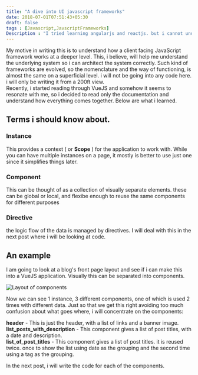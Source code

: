 ```yaml
---
title: "A dive into UI javascript frameworks"
date: 2018-07-01T07:51:43+05:30
draft: false
tags : [Javascript,JavscriptFrameworks]
Description : "I tried learning angularjs and reactjs. but i cannot understand those frameworks on a deeper level, which make me an inneficient programmer. My aim in writing this set of posts is to have an idea what's going on under the hood."
---
```

My motive in writing this is to understand how a client facing JavaScript framework works at a deeper level. This, i believe, will help me understand the underlying system so i can architect the system correctly. Such kind of frameworks are evolved, so the nomenclature and the way of functioning, is almost the same on a superficial level. i will not be going into any code here. i will only be writing it from a 200ft view.  
Recently, i started reading through VueJS and somehow it seems to resonate with me, so i decided to read only the documentation and understand how everything comes together. Below are what i learned. 
## Terms i should know about.
### Instance
This provides a context ( or **Scope** ) for the application to work with. While you can have multiple instances on a page, it mostly is better to use just one since it simplifies things later.
### Component
This can be thought of as a collection of visually separate elements. these can be global or local, and flexibe enough to reuse the same components for different purposes 
### Directive
the logic flow of the data is managed by directives. I will deal with this in the next post where i will be looking at code.  
 
## An example 
I am going to look at a blog's front page layout and see if i can make this into a VueJS application. Visually this can be separated into components. 

![Layout of components](https://i.imgur.com/HlMWRaK.jpg)

Now we can see 1 instance, 3 different components, one of which is used 2 times with different data. Just so that we get this right avoiding too much confusion about what goes where, i will concentrate on the components:

**header** - This is just the header, with a list of links and a banner image.  
**list_posts_with_description** - This component gives a list of post titles, with a date and description.   
**list_of_post_titles** - This component gives a list of post titles. it is reused twice. once to show the list using date as the grouping  and the second time using a tag as the grouping. 

In the next post, i will write the code for each of the components.
<!--stackedit_data:
eyJoaXN0b3J5IjpbMTEzNjIyOTEwNV19
-->